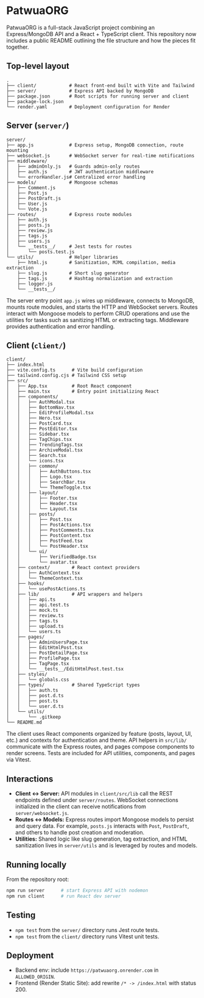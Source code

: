 # PatwuaORG

PatwuaORG is a full-stack JavaScript project combining an Express/MongoDB API and a React + TypeScript client. This repository now includes a public README outlining the file structure and how the pieces fit together.

## Top-level layout

```
.
├── client/            # React front-end built with Vite and Tailwind
├── server/            # Express API backed by MongoDB
├── package.json       # Root scripts for running server and client
├── package-lock.json
└── render.yaml        # Deployment configuration for Render
```

## Server (`server/`)

```
server/
├── app.js             # Express setup, MongoDB connection, route mounting
├── websocket.js       # WebSocket server for real-time notifications
├── middleware/
│   ├── adminOnly.js   # Guards admin-only routes
│   ├── auth.js        # JWT authentication middleware
│   └── errorHandler.js# Centralized error handling
├── models/            # Mongoose schemas
│   ├── Comment.js
│   ├── Post.js
│   ├── PostDraft.js
│   ├── User.js
│   └── Vote.js
├── routes/            # Express route modules
│   ├── auth.js
│   ├── posts.js
│   ├── review.js
│   ├── tags.js
│   ├── users.js
│   └── __tests__/     # Jest tests for routes
│       └── posts.test.js
└── utils/             # Helper libraries
    ├── html.js        # Sanitization, MJML compilation, media extraction
    ├── slug.js        # Short slug generator
    ├── tags.js        # Hashtag normalization and extraction
    ├── logger.js
    └── __tests__/
```

The server entry point `app.js` wires up middleware, connects to MongoDB, mounts route modules, and starts the HTTP and WebSocket servers. Routes interact with Mongoose models to perform CRUD operations and use the utilities for tasks such as sanitizing HTML or extracting tags. Middleware provides authentication and error handling.

## Client (`client/`)

```
client/
├── index.html
├── vite.config.ts      # Vite build configuration
├── tailwind.config.cjs # Tailwind CSS setup
├── src/
│   ├── App.tsx         # Root React component
│   ├── main.tsx        # Entry point initializing React
│   ├── components/
│   │   ├── AuthModal.tsx
│   │   ├── BottomNav.tsx
│   │   ├── EditProfileModal.tsx
│   │   ├── Hero.tsx
│   │   ├── PostCard.tsx
│   │   ├── PostEditor.tsx
│   │   ├── Sidebar.tsx
│   │   ├── TagChips.tsx
│   │   ├── TrendingTags.tsx
│   │   ├── ArchiveModal.tsx
│   │   ├── Search.tsx
│   │   └── icons.tsx
│   │   ├── common/
│   │   │   ├── AuthButtons.tsx
│   │   │   ├── Logo.tsx
│   │   │   ├── SearchBar.tsx
│   │   │   └── ThemeToggle.tsx
│   │   ├── layout/
│   │   │   ├── Footer.tsx
│   │   │   ├── Header.tsx
│   │   │   └── Layout.tsx
│   │   ├── posts/
│   │   │   ├── Post.tsx
│   │   │   ├── PostActions.tsx
│   │   │   ├── PostComments.tsx
│   │   │   ├── PostContent.tsx
│   │   │   ├── PostFeed.tsx
│   │   │   └── PostHeader.tsx
│   │   └── ui/
│   │       ├── VerifiedBadge.tsx
│   │       └── avatar.tsx
│   ├── context/        # React context providers
│   │   ├── AuthContext.tsx
│   │   └── ThemeContext.tsx
│   ├── hooks/
│   │   └── usePostActions.ts
│   ├── lib/            # API wrappers and helpers
│   │   ├── api.ts
│   │   ├── api.test.ts
│   │   ├── mock.ts
│   │   ├── review.ts
│   │   ├── tags.ts
│   │   ├── upload.ts
│   │   └── users.ts
│   ├── pages/
│   │   ├── AdminUsersPage.tsx
│   │   ├── EditHtmlPost.tsx
│   │   ├── PostDetailPage.tsx
│   │   ├── ProfilePage.tsx
│   │   ├── TagPage.tsx
│   │   └── __tests__/EditHtmlPost.test.tsx
│   ├── styles/
│   │   └── globals.css
│   ├── types/          # Shared TypeScript types
│   │   ├── auth.ts
│   │   ├── post.d.ts
│   │   ├── post.ts
│   │   └── user.d.ts
│   └── utils/
│       └── .gitkeep
└── README.md
```

The client uses React components organized by feature (posts, layout, UI, etc.) and contexts for authentication and theme. API helpers in `src/lib/` communicate with the Express routes, and pages compose components to render screens. Tests are included for API utilities, components, and pages via Vitest.

## Interactions

- **Client ↔ Server:** API modules in `client/src/lib` call the REST endpoints defined under `server/routes`. WebSocket connections initialized in the client can receive notifications from `server/websocket.js`.
- **Routes ↔ Models:** Express routes import Mongoose models to persist and query data. For example, `posts.js` interacts with `Post`, `PostDraft`, and others to handle post creation and moderation.
- **Utilities:** Shared logic like slug generation, tag extraction, and HTML sanitization lives in `server/utils` and is leveraged by routes and models.

## Running locally

From the repository root:

```bash
npm run server      # start Express API with nodemon
npm run client      # run React dev server
```

## Testing

- `npm test` from the `server/` directory runs Jest route tests.
- `npm test` from the `client/` directory runs Vitest unit tests.

## Deployment

- Backend env: include `https://patwuaorg.onrender.com` in `ALLOWED_ORIGIN`.
- Frontend (Render Static Site): add rewrite `/* -> /index.html` with status 200.
